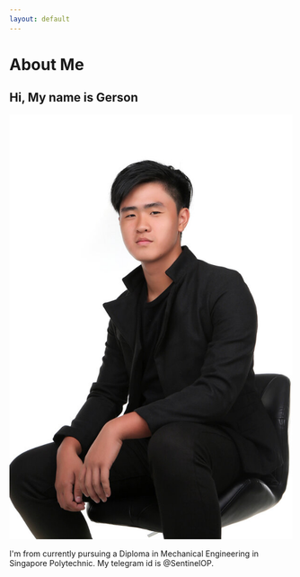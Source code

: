 ```yaml
---
layout: default
---
```


# About Me

## Hi, My name is Gerson

![](docs/images/selfie.jpg)


I'm from currently pursuing a Diploma in Mechanical Engineering in Singapore Polytechnic. My telegram id is @SentinelOP.
